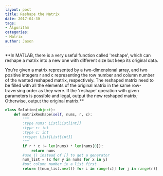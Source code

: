 ```yaml
---
layout: post
title: Reshape the Matrix
date: 2017-04-30
tags:
- Algorithm
categories:
- Matrix
author: Jason
---
```

**In MATLAB, there is a very useful function called 'reshape', which can reshape a matrix into a new one with different size but keep its original data.

You're given a matrix represented by a two-dimensional array, and two positive integers r and c representing the row number and column number of the wanted reshaped matrix, respectively. The reshaped matrix need to be filled with all the elements of the original matrix in the same row-traversing order as they were. If the 'reshape' operation with given parameters is possible and legal, output the new reshaped matrix; Otherwise, output the original matrix.**

```python
class Solution(object):
    def matrixReshape(self, nums, r, c):
        """
        :type nums: List[List[int]]
        :type r: int
        :type c: int
        :rtype: List[List[int]]
        """
        if r * c != len(nums) * len(nums[0]):
            return nums
        #use () instead of [] to get a generator
        num_list = (x for y in nums for x in y)
        #put column number in a list first
        return [[num_list.next() for i in range(c)] for j in range(r)]
```
